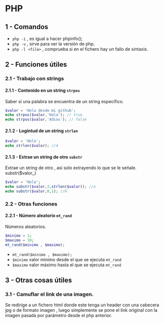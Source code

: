 # PHP
## 1 - Comandos
* `php -i` , es igual a hacer phpinfo();
* `php -v` , sirve para ver la versión de php.
* `php -l <file>` , comprueba si en el fichero hay un fallo de sintaxis.


## 2 - Funciones útiles
### 2.1 - Trabajo con strings
#### 2.1.1 - Contenido en un string `strpos`

Saber si una palabra se encuentra de un string específico.

```php
$valor = 'Hola desde mi github';
echo strpos($valor,'Hola'); // true
echo strpos($valor,'Adios'); // false
```
#### 2.1.2 - Logintud de un string `strlen`

```php
$valor = 'Hola';
echo strlen($valor); //4
```
#### 2.1.3 - Extrae un string de otro `substr`
Extrae  un string de otro , así solo extrayendo lo que se le señale.
substr($valor,<posicion>,<caracteres a coger>)

```php
$valor = 'Hola';
echo substr($valor,3,strlen($valor)); //a
echo substr($valor,0,1); //H
```

### 2.2 - Otras funciones

#### 2.2.1 - Número aleatorio `mt_rand`

Números aleatorios.

```php
$minimo = 1;
$maximo = 10;
mt_rand($minimo , $maximo);
```
* `mt_rand($minimo , $maximo);`
* `$minimo` valor minimo desde el que se ejecuta `mt_rand`
* `$maximo` valor máximo hasta el que se ejecuta `mt_rand`

## 3 - Otras cosas útiles
### 3.1 - Camuflar el link de una imagen.
Se redirige a un fichero html donde este tenga un header con una cabecera jpg o
de formato imagen , luego simplemente se pone el link original con la imagen
pasada por parámetro desde el php anterior.
